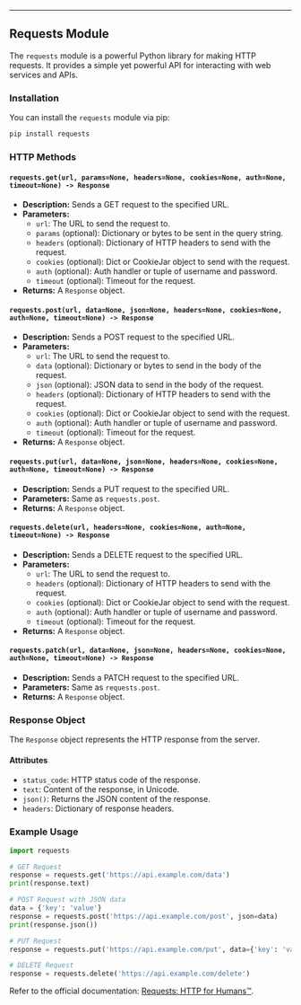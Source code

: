 
---

## Requests Module

The `requests` module is a powerful Python library for making HTTP requests. It provides a simple yet powerful API for interacting with web services and APIs.

### Installation

You can install the `requests` module via pip:

```bash
pip install requests
```

### HTTP Methods

#### `requests.get(url, params=None, headers=None, cookies=None, auth=None, timeout=None) -> Response`

- **Description:** Sends a GET request to the specified URL.
- **Parameters:**
  - `url`: The URL to send the request to.
  - `params` (optional): Dictionary or bytes to be sent in the query string.
  - `headers` (optional): Dictionary of HTTP headers to send with the request.
  - `cookies` (optional): Dict or CookieJar object to send with the request.
  - `auth` (optional): Auth handler or tuple of username and password.
  - `timeout` (optional): Timeout for the request.
- **Returns:** A `Response` object.

#### `requests.post(url, data=None, json=None, headers=None, cookies=None, auth=None, timeout=None) -> Response`

- **Description:** Sends a POST request to the specified URL.
- **Parameters:**
  - `url`: The URL to send the request to.
  - `data` (optional): Dictionary or bytes to send in the body of the request.
  - `json` (optional): JSON data to send in the body of the request.
  - `headers` (optional): Dictionary of HTTP headers to send with the request.
  - `cookies` (optional): Dict or CookieJar object to send with the request.
  - `auth` (optional): Auth handler or tuple of username and password.
  - `timeout` (optional): Timeout for the request.
- **Returns:** A `Response` object.

#### `requests.put(url, data=None, json=None, headers=None, cookies=None, auth=None, timeout=None) -> Response`

- **Description:** Sends a PUT request to the specified URL.
- **Parameters:** Same as `requests.post`.
- **Returns:** A `Response` object.

#### `requests.delete(url, headers=None, cookies=None, auth=None, timeout=None) -> Response`

- **Description:** Sends a DELETE request to the specified URL.
- **Parameters:**
  - `url`: The URL to send the request to.
  - `headers` (optional): Dictionary of HTTP headers to send with the request.
  - `cookies` (optional): Dict or CookieJar object to send with the request.
  - `auth` (optional): Auth handler or tuple of username and password.
  - `timeout` (optional): Timeout for the request.
- **Returns:** A `Response` object.

#### `requests.patch(url, data=None, json=None, headers=None, cookies=None, auth=None, timeout=None) -> Response`

- **Description:** Sends a PATCH request to the specified URL.
- **Parameters:** Same as `requests.post`.
- **Returns:** A `Response` object.

### Response Object

The `Response` object represents the HTTP response from the server.

#### Attributes

- `status_code`: HTTP status code of the response.
- `text`: Content of the response, in Unicode.
- `json()`: Returns the JSON content of the response.
- `headers`: Dictionary of response headers.

### Example Usage

```python
import requests

# GET Request
response = requests.get('https://api.example.com/data')
print(response.text)

# POST Request with JSON data
data = {'key': 'value'}
response = requests.post('https://api.example.com/post', json=data)
print(response.json())

# PUT Request
response = requests.put('https://api.example.com/put', data={'key': 'value'})

# DELETE Request
response = requests.delete('https://api.example.com/delete')
```

Refer to the official documentation: [Requests: HTTP for Humans™](https://docs.python-requests.org/en/latest/).
